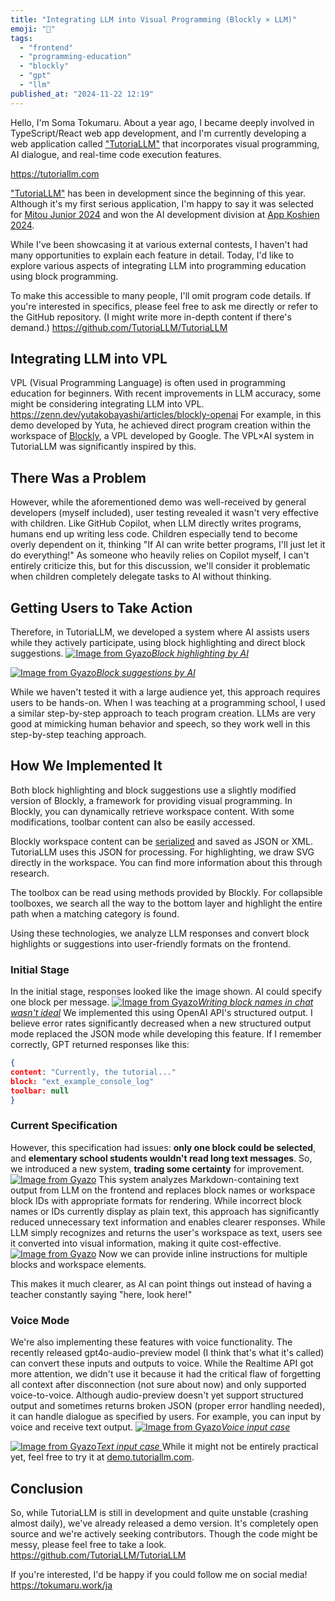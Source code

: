 ```yaml
---
title: "Integrating LLM into Visual Programming (Blockly × LLM)"
emoji: "🤖"
tags:
  - "frontend"
  - "programming-education"
  - "blockly"
  - "gpt"
  - "llm"
published_at: "2024-11-22 12:19"
---
```


Hello, I'm Soma Tokumaru. 
About a year ago, I became deeply involved in TypeScript/React web app development, and I'm currently developing a web application called ["TutoriaLLM"](https://tutoriallm.com) that incorporates visual programming, AI dialogue, and real-time code execution features.

https://tutoriallm.com

["TutoriaLLM"](https://tutoriallm.com) has been in development since the beginning of this year. Although it's my first serious application, I'm happy to say it was selected for [Mitou Junior 2024](https://jr.mitou.org/projects/2024/tutoriallm) and won the AI development division at [App Koshien 2024](https://applikoshien.jp/).

While I've been showcasing it at various external contests, I haven't had many opportunities to explain each feature in detail. Today, I'd like to explore various aspects of integrating LLM into programming education using block programming.

To make this accessible to many people, I'll omit program code details. If you're interested in specifics, please feel free to ask me directly or refer to the GitHub repository. (I might write more in-depth content if there's demand.)
https://github.com/TutoriaLLM/TutoriaLLM

## Integrating LLM into VPL

VPL (Visual Programming Language) is often used in programming education for beginners. With recent improvements in LLM accuracy, some might be considering integrating LLM into VPL.
https://zenn.dev/yutakobayashi/articles/blockly-openai
For example, in this demo developed by Yuta, he achieved direct program creation within the workspace of [Blockly](https://developers.google.com/blockly?hl=ja), a VPL developed by Google. The VPL×AI system in TutoriaLLM was significantly inspired by this.

## There Was a Problem

However, while the aforementioned demo was well-received by general developers (myself included), user testing revealed it wasn't very effective with children. Like GitHub Copilot, when LLM directly writes programs, humans end up writing less code. Children especially tend to become overly dependent on it, thinking "If AI can write better programs, I'll just let it do everything!" As someone who heavily relies on Copilot myself, I can't entirely criticize this, but for this discussion, we'll consider it problematic when children completely delegate tasks to AI without thinking.

## Getting Users to Take Action

Therefore, in TutoriaLLM, we developed a system where AI assists users while they actively participate, using block highlighting and direct block suggestions.
[![Image from Gyazo](https://i.gyazo.com/31abfd751e0584aacefefdede66b9997.gif)_Block highlighting by AI_](https://gyazo.com/31abfd751e0584aacefefdede66b9997)

[![Image from Gyazo](https://i.gyazo.com/002a9d49d1a377a4bd9c23c09e3ef826.gif)_Block suggestions by AI_
](https://gyazo.com/002a9d49d1a377a4bd9c23c09e3ef826)

While we haven't tested it with a large audience yet, this approach requires users to be hands-on. When I was teaching at a programming school, I used a similar step-by-step approach to teach program creation. LLMs are very good at mimicking human behavior and speech, so they work well in this step-by-step teaching approach.

## How We Implemented It

Both block highlighting and block suggestions use a slightly modified version of Blockly, a framework for providing visual programming. In Blockly, you can dynamically retrieve workspace content. With some modifications, toolbar content can also be easily accessed.

Blockly workspace content can be [serialized](https://developers.google.com/blockly/guides/configure/web/serialization) and saved as JSON or XML. TutoriaLLM uses this JSON for processing.
For highlighting, we draw SVG directly in the workspace. You can find more information about this through research.

The toolbox can be read using methods provided by Blockly. For collapsible toolboxes, we search all the way to the bottom layer and highlight the entire path when a matching category is found.

Using these technologies, we analyze LLM responses and convert block highlights or suggestions into user-friendly formats on the frontend.

### Initial Stage

In the initial stage, responses looked like the image shown. AI could specify one block per message.
[![Image from Gyazo](https://i.gyazo.com/b9f7d8875b386a3fb282654fcd002bdc.png)_Writing block names in chat wasn't ideal_](https://gyazo.com/b9f7d8875b386a3fb282654fcd002bdc)
We implemented this using OpenAI API's structured output. I believe error rates significantly decreased when a new structured output mode replaced the JSON mode while developing this feature.
If I remember correctly, GPT returned responses like this:

```json
{
content: "Currently, the tutorial..."
block: "ext_example_console_log"
toolbar: null
}
```

### Current Specification

However, this specification had issues: **only one block could be selected**, and **elementary school students wouldn't read long text messages**.
So, we introduced a new system, **trading some certainty** for improvement.
[![Image from Gyazo](https://i.gyazo.com/0d17abba11d61c30241dcbb823768af5.png)](https://gyazo.com/0d17abba11d61c30241dcbb823768af5)
This system analyzes Markdown-containing text output from LLM on the frontend and replaces block names or workspace block IDs with appropriate formats for rendering. While incorrect block names or IDs currently display as plain text, this approach has significantly reduced unnecessary text information and enables clearer responses.
While LLM simply recognizes and returns the user's workspace as text, users see it converted into visual information, making it quite cost-effective.
[![Image from Gyazo](https://i.gyazo.com/5910b3783b04510b77b318d0705e478a.png)](https://gyazo.com/5910b3783b04510b77b318d0705e478a)
Now we can provide inline instructions for multiple blocks and workspace elements.

This makes it much clearer, as AI can point things out instead of having a teacher constantly saying "here, look here!"

### Voice Mode

We're also implementing these features with voice functionality.
The recently released gpt4o-audio-preview model (I think that's what it's called) can convert these inputs and outputs to voice.
While the Realtime API got more attention, we didn't use it because it had the critical flaw of forgetting all context after disconnection (not sure about now) and only supported voice-to-voice.
Although audio-preview doesn't yet support structured output and sometimes returns broken JSON (proper error handling needed), it can handle dialogue as specified by users. For example, you can input by voice and receive text output.
[![Image from Gyazo](https://i.gyazo.com/0670ec2f53d2d882f842b53804275926.jpg)_Voice input case_](https://gyazo.com/0670ec2f53d2d882f842b53804275926)

[![Image from Gyazo](https://i.gyazo.com/0abdd3a3e228a0e237de5abd1b143315.jpg)_Text input case_
](https://gyazo.com/0abdd3a3e228a0e237de5abd1b143315)
While it might not be entirely practical yet, feel free to try it at [demo.tutoriallm.com](https://demo.tutoriallm.com).

## Conclusion

So, while TutoriaLLM is still in development and quite unstable (crashing almost daily), we've already released a demo version. It's completely open source and we're actively seeking contributors. Though the code might be messy, please feel free to take a look.
https://github.com/TutoriaLLM/TutoriaLLM

If you're interested, I'd be happy if you could follow me on social media!
https://tokumaru.work/ja
